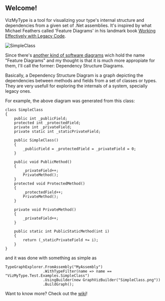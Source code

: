 ## Welcome!

VizMyType is a tool for visualizing your type's internal structure and dependencies from a given set of .Net assemblies.
It's inspired by what Michael Feathers called 'Feature Diagrams' in his landmark book [Working Effectively with Legacy Code](http://www.amazon.com/Working-Effectively-Legacy-Michael-Feathers/dp/0131177052).

![SimpleClass](./VizMyType/raw/master/VizMyType.Tests/out/SimpleClass.png)

Since there's [another kind of software diagrams](http://en.wikipedia.org/wiki/Feature_model) wich hold the name "Feature Diagrams" and my 
thought is that it is much more appropiate for them, I'll call the former: Dependency Structure Diagrams.

Basically, a Dependency Structure Diagram is a graph depicting the dependencies between methods and fields from a set of classes or types.
They are very usefull for exploring the internals of a system, specially legacy ones.

For example, the above diagram was generated from this class:

    class SimpleClass
    {
        public int _publicField;
        protected int _protectedField;
        private int _privateField;
        private static int _staticPrivateField;

        public SimpleClass()
        {
            _publicField = _protectedField = _privateField = 0;
        }

        public void PublicMethod()
        {
            _privateField++;
			PrivateMethod();
        }
        protected void ProtectedMethod()
        {
            _protectedField++;
            PrivateMethod();
        }

        private void PrivateMethod()
        {
            _privateField++;
        }

        public static int PublicStaticMethod(int i)
        {
            return (_staticPrivateField += i);
        }
    }


and it was done with something as simple as

    TypeGraphExplorer.FromAssembly("MyAssembly")
                     .WithTypeFilter(name => name == "VizMyType.Test.Examples.SimpleClass")
                     .UsingBuilder(new GraphVizBuilder("SimpleClass.png"))
                     .BuildGraph();
					 
Want to know more? Check out the [wiki](https://github.com/MachinesAreUs/VizMyType/wiki)!
